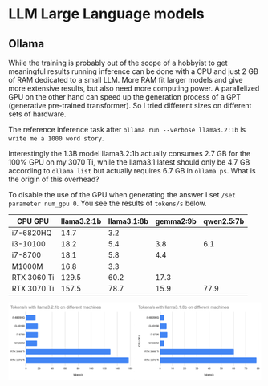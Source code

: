# LLM Large Language models

## Ollama

While the training is probably out of the scope of a hobbyist to get meaningful results running inference can be done with a CPU and just 2 GB of RAM dedicated to a small LLM. More RAM fit larger models and give more extensive results, but also need more computing power. A parallelized GPU on the other hand can speed up the generation process of a GPT (generative pre-trained transformer). So I tried different sizes on different sets of hardware.

The reference inference task after `ollama run --verbose llama3.2:1b` is `write me a 1000 word story`.

Interestingly the 1.3B model llama3.2:1b actually consumes 2.7 GB for the 100% GPU on my 3070 Ti, while the llama3.1:latest should only be 4.7 GB according to `ollama list` but actually requires 6.7 GB in `ollama ps`. What is the origin of this overhead?

To disable the use of the GPU when generating the answer I set `/set parameter num_gpu 0`. You see the results of `tokens/s` below.

| CPU GPU     | llama3.2:1b | llama3.1:8b | gemma2:9b | qwen2.5:7b |
|-------------|-------------|-------------|-----------|------------|
| i7-6820HQ   | 14.7        | 3.2         |           |            |
| i3-10100    | 18.2        | 5.4         | 3.8       | 6.1        |
| i7-8700     | 18.1        | 5.8         | 4.4       |            |
| M1000M      | 16.8        | 3.3         |           |            |
| RTX 3060 Ti | 129.5       | 60.2        | 17.3      |            |
| RTX 3070 Ti | 157.5       | 78.7        | 15.9      | 77.9       |

![token per second for some example machines](token_per_second_llama3.png)
